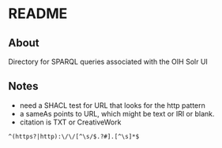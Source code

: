 # README

## About

Directory for SPARQL queries associated with the OIH Solr UI

## Notes

* need a SHACL test for URL that looks for the http pattern
* a sameAs points to URL, which might be text or IRI or blank.
* citation is TXT or CreativeWork

```regexp
^(https?|http):\/\/[^\s/$.?#].[^\s]*$
```
